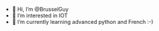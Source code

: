- 👋 Hi, I’m @BrusselGuy
- 👀 I’m interested in IOT
- 🌱 I’m currently learning advanced python and French :-)

<!---
BrusselGuy/BrusselGuy is a ✨ special ✨ repository because its `README.md` (this file) appears on your GitHub profile.
You can click the Preview link to take a look at your changes.
--->
